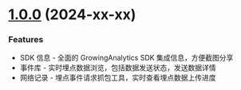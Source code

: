 # [1.0.0](https://github.com/growingio/growingio-sdk-harmonyos/tree/giokit-1.0.0) (2024-xx-xx)

### Features

* SDK 信息 - 全面的 GrowingAnalytics SDK 集成信息，方便截图分享
* 事件库 - 实时埋点数据浏览，包括数据发送状态，发送数据详情
* 网络记录 - 埋点事件请求抓包工具，实时查看埋点数据上传进度
